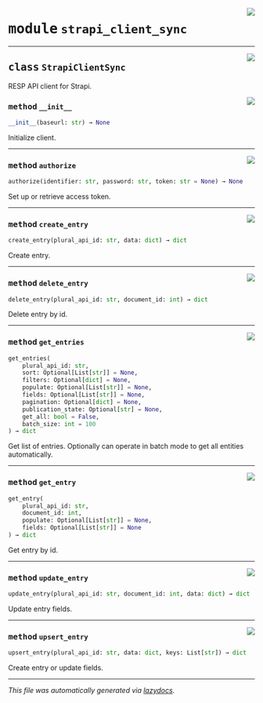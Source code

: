 <!-- markdownlint-disable -->

<a href="../pystrapi/strapi_client_sync.py#L0"><img align="right" style="float:right;" src="https://img.shields.io/badge/-source-cccccc?style=flat-square"></a>

# <kbd>module</kbd> `strapi_client_sync`






---

<a href="../pystrapi/strapi_client_sync.py#L10"><img align="right" style="float:right;" src="https://img.shields.io/badge/-source-cccccc?style=flat-square"></a>

## <kbd>class</kbd> `StrapiClientSync`
RESP API client for Strapi. 

<a href="../pystrapi/strapi_client_sync.py#L15"><img align="right" style="float:right;" src="https://img.shields.io/badge/-source-cccccc?style=flat-square"></a>

### <kbd>method</kbd> `__init__`

```python
__init__(baseurl: str) → None
```

Initialize client. 




---

<a href="../pystrapi/strapi_client_sync.py#L19"><img align="right" style="float:right;" src="https://img.shields.io/badge/-source-cccccc?style=flat-square"></a>

### <kbd>method</kbd> `authorize`

```python
authorize(identifier: str, password: str, token: str = None) → None
```

Set up or retrieve access token. 

---

<a href="../pystrapi/strapi_client_sync.py#L56"><img align="right" style="float:right;" src="https://img.shields.io/badge/-source-cccccc?style=flat-square"></a>

### <kbd>method</kbd> `create_entry`

```python
create_entry(plural_api_id: str, data: dict) → dict
```

Create entry. 

---

<a href="../pystrapi/strapi_client_sync.py#L77"><img align="right" style="float:right;" src="https://img.shields.io/badge/-source-cccccc?style=flat-square"></a>

### <kbd>method</kbd> `delete_entry`

```python
delete_entry(plural_api_id: str, document_id: int) → dict
```

Delete entry by id. 

---

<a href="../pystrapi/strapi_client_sync.py#L39"><img align="right" style="float:right;" src="https://img.shields.io/badge/-source-cccccc?style=flat-square"></a>

### <kbd>method</kbd> `get_entries`

```python
get_entries(
    plural_api_id: str,
    sort: Optional[List[str]] = None,
    filters: Optional[dict] = None,
    populate: Optional[List[str]] = None,
    fields: Optional[List[str]] = None,
    pagination: Optional[dict] = None,
    publication_state: Optional[str] = None,
    get_all: bool = False,
    batch_size: int = 100
) → dict
```

Get list of entries. Optionally can operate in batch mode to get all entities automatically. 

---

<a href="../pystrapi/strapi_client_sync.py#L27"><img align="right" style="float:right;" src="https://img.shields.io/badge/-source-cccccc?style=flat-square"></a>

### <kbd>method</kbd> `get_entry`

```python
get_entry(
    plural_api_id: str,
    document_id: int,
    populate: Optional[List[str]] = None,
    fields: Optional[List[str]] = None
) → dict
```

Get entry by id. 

---

<a href="../pystrapi/strapi_client_sync.py#L66"><img align="right" style="float:right;" src="https://img.shields.io/badge/-source-cccccc?style=flat-square"></a>

### <kbd>method</kbd> `update_entry`

```python
update_entry(plural_api_id: str, document_id: int, data: dict) → dict
```

Update entry fields. 

---

<a href="../pystrapi/strapi_client_sync.py#L87"><img align="right" style="float:right;" src="https://img.shields.io/badge/-source-cccccc?style=flat-square"></a>

### <kbd>method</kbd> `upsert_entry`

```python
upsert_entry(plural_api_id: str, data: dict, keys: List[str]) → dict
```

Create entry or update fields. 




---

_This file was automatically generated via [lazydocs](https://github.com/ml-tooling/lazydocs)._

